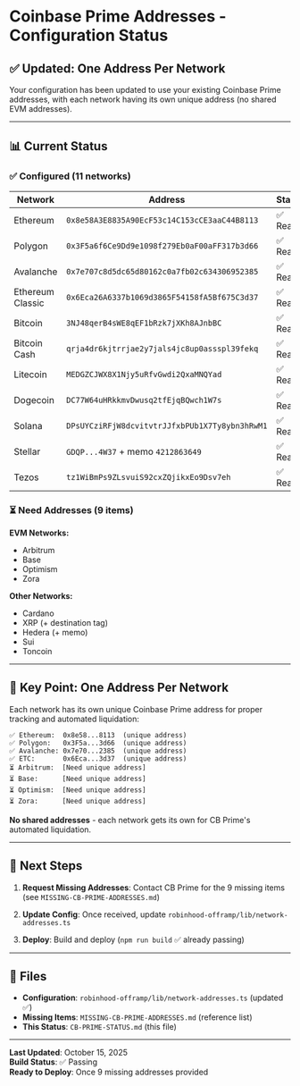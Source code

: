 # Coinbase Prime Addresses - Configuration Status

## ✅ Updated: One Address Per Network

Your configuration has been updated to use your existing Coinbase Prime addresses, with each network having its own unique address (no shared EVM addresses).

---

## 📊 Current Status

### ✅ Configured (11 networks)

| Network          | Address                                        | Status   |
| ---------------- | ---------------------------------------------- | -------- |
| Ethereum         | `0x8e58A3E8835A90EcF53c14C153cCE3aaC44B8113`   | ✅ Ready |
| Polygon          | `0x3F5a6f6Ce9Dd9e1098f279Eb0aF00aFF317b3d66`   | ✅ Ready |
| Avalanche        | `0x7e707c8d5dc65d80162c0a7fb02c634306952385`   | ✅ Ready |
| Ethereum Classic | `0x6Eca26A6337b1069d3865F54158fA5Bf675C3d37`   | ✅ Ready |
| Bitcoin          | `3NJ48qerB4sWE8qEF1bRzk7jXKh8AJnbBC`           | ✅ Ready |
| Bitcoin Cash     | `qrja4dr6kjtrrjae2y7jals4jc8up0assspl39fekq`   | ✅ Ready |
| Litecoin         | `MEDGZCJWX8X1Njy5uRfvGwdi2QxaMNQYad`           | ✅ Ready |
| Dogecoin         | `DC77W64uHRkkmvDwusq2tfEjqBQwch1W7s`           | ✅ Ready |
| Solana           | `DPsUYCziRFjW8dcvitvtrJJfxbPUb1X7Ty8ybn3hRwM1` | ✅ Ready |
| Stellar          | `GDQP...4W37` + memo `4212863649`              | ✅ Ready |
| Tezos            | `tz1WiBmPs9ZLsvuiS92cxZQjikxEo9Dsv7eh`         | ✅ Ready |

### ⏳ Need Addresses (9 items)

**EVM Networks:**

- Arbitrum
- Base
- Optimism
- Zora

**Other Networks:**

- Cardano
- XRP (+ destination tag)
- Hedera (+ memo)
- Sui
- Toncoin

---

## 🎯 Key Point: One Address Per Network

Each network has its own unique Coinbase Prime address for proper tracking and automated liquidation:

```
✅ Ethereum:  0x8e58...8113  (unique address)
✅ Polygon:   0x3F5a...3d66  (unique address)
✅ Avalanche: 0x7e70...2385  (unique address)
✅ ETC:       0x6Eca...3d37  (unique address)
⏳ Arbitrum:  [Need unique address]
⏳ Base:      [Need unique address]
⏳ Optimism:  [Need unique address]
⏳ Zora:      [Need unique address]
```

**No shared addresses** - each network gets its own for CB Prime's automated liquidation.

---

## 📝 Next Steps

1. **Request Missing Addresses**: Contact CB Prime for the 9 missing items (see `MISSING-CB-PRIME-ADDRESSES.md`)

2. **Update Config**: Once received, update `robinhood-offramp/lib/network-addresses.ts`

3. **Deploy**: Build and deploy (`npm run build` ✅ already passing)

---

## 📄 Files

- **Configuration**: `robinhood-offramp/lib/network-addresses.ts` (updated ✅)
- **Missing Items**: `MISSING-CB-PRIME-ADDRESSES.md` (reference list)
- **This Status**: `CB-PRIME-STATUS.md` (this file)

---

**Last Updated**: October 15, 2025  
**Build Status**: ✅ Passing  
**Ready to Deploy**: Once 9 missing addresses provided
